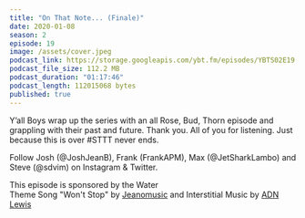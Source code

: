 ```yaml
---
title: "On That Note... (Finale)"
date: 2020-01-08
season: 2
episode: 19
image: /assets/cover.jpeg
podcast_link: https://storage.googleapis.com/ybt.fm/episodes/YBTS02E19.mp3
podcast_file_size: 112.2 MB
podcast_duration: "01:17:46"
podcast_length: 112015068 bytes
published: true
---
```


Y’all Boys wrap up the series with an all Rose, Bud, Thorn episode and grappling with their past and future. Thank you. All of you for listening. Just because this is over #STTT never ends.

Follow Josh (@JoshJeanB), Frank (FrankAPM), Max (@JetSharkLambo) and Steve (@sdvim) on Instagram & Twitter.

This episode is sponsored by the Water
<br>Theme Song "Won't Stop" by [Jeanomusic](https://www.jeanomusic.com/) and Interstitial Music by [ADN Lewis](https://www.adnlewis.com/)
